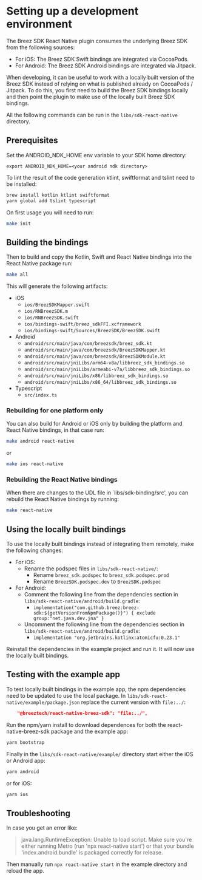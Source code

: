 # Setting up a development environment

The Breez SDK React Native plugin consumes the underlying Breez SDK from the following sources:

-   For iOS: The Breez SDK Swift bindings are integrated via CocoaPods.
-   For Android: The Breez SDK Android bindings are integrated via Jitpack.

When developing, it can be useful to work with a locally built version of the Breez SDK instead of relying on what is published already on CocoaPods / Jitpack.
To do this, you first need to build the Breez SDK bindings locally and then point the plugin to make use of the locally built Breez SDK bindings.

All the following commands can be run in the `libs/sdk-react-native` directory.

## Prerequisites

Set the ANDROID_NDK_HOME env variable to your SDK home directory:
```
export ANDROID_NDK_HOME=<your android ndk directory>
```

To lint the result of the code generation ktlint, swiftformat and tslint need to be installed:
```bash
brew install kotlin ktlint swiftformat
yarn global add tslint typescript
```

On first usage you will need to run:
```bash
make init
```

## Building the bindings

Then to build and copy the Kotlin, Swift and React Native bindings into the React Native package run:
```bash
make all
```

This will generate the following artifacts:

- iOS
	- `ios/BreezSDKMapper.swift`
	- `ios/RNBreezSDK.m`
	- `ios/RNBreezSDK.swift`
	- `ios/bindings-swift/breez_sdkFFI.xcframework`
	- `ios/bindings-swift/Sources/BreezSDK/BreezSDK.swift`
- Android
	- `android/src/main/java/com/breezsdk/breez_sdk.kt`
	- `android/src/main/java/com/breezsdk/BreezSDKMapper.kt`
	- `android/src/main/java/com/breezsdk/BreezSDKModule.kt`
	- `android/src/main/jniLibs/arm64-v8a/libbreez_sdk_bindings.so`
	- `android/src/main/jniLibs/armeabi-v7a/libbreez_sdk_bindings.so`
	- `android/src/main/jniLibs/x86/libbreez_sdk_bindings.so`
	- `android/src/main/jniLibs/x86_64/libbreez_sdk_bindings.so`
- Typescript
	- `src/index.ts`

### Rebuilding for one platform only

You can also build for Android or iOS only by building the platform and React Native bindings, in that case run:
```bash
make android react-native
```
or
```bash
make ios react-native
```

### Rebuilding the React Native bindings

When there are changes to the UDL file in `libs/sdk-binding/src', you can rebuild the React Native bindings by running:
```bash
make react-native
```

## Using the locally built bindings

To use the locally built bindings instead of integrating them remotely, make the following changes:

- For iOS:
	- Rename the podspec files in `libs/sdk-react-native/`:
		- Rename `breez_sdk.podspec` to `breez_sdk.podspec.prod`
		- Rename `BreezSDK.podspec.dev` to `BreezSDK.podspec`
- For Android:
	- Comment the following line from the dependencies section in `libs/sdk-react-native/android/build.gradle`:
		- `implementation("com.github.breez:breez-sdk:${getVersionFromNpmPackage()}") { exclude group:"net.java.dev.jna" }`
	- Uncomment the following line from the dependencies section in `libs/sdk-react-native/android/build.gradle`:
		- `implementation "org.jetbrains.kotlinx:atomicfu:0.23.1"`

Reinstall the dependencies in the example project and run it.
It will now use the locally built bindings.

## Testing with the example app

To test locally built bindings in the example app, the npm dependencies need to be updated to use the local package.
In `libs/sdk-react-native/example/package.json` replace the current version with `file:../`:
```json
    "@breeztech/react-native-breez-sdk": "file:../",
```

Run the npm/yarn install to download dependences for both the react-native-breez-sdk package and the example app:
```bash
yarn bootstrap
```

Finally in the `libs/sdk-react-native/example/` directory start either the iOS or Android app:
```bash
yarn android
```
or for iOS:
```bash
yarn ios
```

## Troubleshooting

In case you get an error like: 
> java.lang.RuntimeException: Unable to load script. Make sure you're either running Metro (run 'npx react-native start') or that your bundle 'index.android.bundle' is packaged correctly for release. 

Then manually run `npx react-native start` in the example directory and reload the app.
